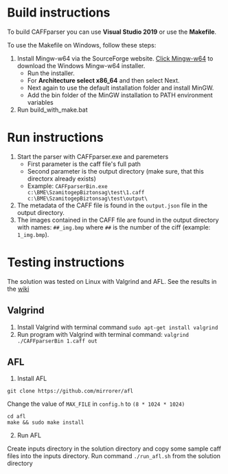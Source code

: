 # Build instructions

To build CAFFparser you can use **Visual Studio 2019** or use the **Makefile**.

To use the Makefile on Windows, follow these steps:

1. Install Mingw-w64 via the SourceForge website. [Click Mingw-w64](https://sourceforge.net/projects/mingw-w64/files/Toolchains%20targetting%20Win32/Personal%20Builds/mingw-builds/installer/mingw-w64-install.exe/download) to download the Windows Mingw-w64 installer.
    - Run the installer.
    - For **Architecture select x86_64** and then select Next.
    - Next again to use the default installation folder and install MinGW.
    - Add the bin folder of the MinGW installation to PATH environment variables
1. Run build_with_make.bat

# Run instructions
1. Start the parser with CAFFparser.exe and paremeters
    - First parameter is the caff file's full path
    - Second parameter is the output directory (make sure, that this directorx already exists)
    - Example: `CAFFparserBin.exe c:\BME\SzamitogepBiztonsag\test\1.caff c:\BME\SzamitogepBiztonsag\test\output\`
1. The metadata of the CAFF file is found in the `output.json` file in the output directory.
1. The images contained in the CAFF file are found in the output directory with names: `##_img.bmp` where `##` is the number of the ciff (example: `1_img.bmp`).

# Testing instructions
The solution was tested on Linux with Valgrind and AFL. See the results in the [wiki](https://github.com/kristof12345/SzamitogepBiztonsagHF/wiki/Testing-Native-component-using-Valgrind-and-AFL)
## Valgrind
1. Install Valgrind with terminal command `sudo apt-get install valgrind`
1. Run program with Valgrind with terminal command: `valgrind ./CAFFparserBin 1.caff out`
## AFL
1. Install AFL

`git clone https://github.com/mirrorer/afl`

Change the value of `MAX_FILE` in `config.h` to `(8 * 1024 * 1024)`
```
cd afl
make && sudo make install
```
2. Run AFL

Create inputs directory  in the solution directory and copy some sample caff files into the inputs directory.
Run command `./run_afl.sh` from the solution directory
